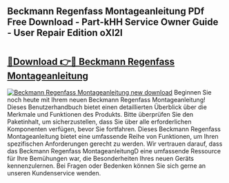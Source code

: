 ## Beckmann Regenfass Montageanleitung PDf Free Download - Part-kHH Service Owner Guide - User Repair Edition oXl2I

# <h2><a href="http://df7xqg.blite.top/?on=Beckmann+Regenfass+Montageanleitung">🔗Download 👉🔴 Beckmann Regenfass Montageanleitung</a></h2>

[![Beckmann Regenfass Montageanleitung new download](https://i.imgur.com/lujVjoI.png)](http://df7xqg.blite.top/?on=Beckmann+Regenfass+Montageanleitung)
Beginnen Sie noch heute mit Ihrem neuen Beckmann Regenfass Montageanleitung! Dieses Benutzerhandbuch bietet einen detaillierten Überblick über die Merkmale und Funktionen des Produkts. Bitte überprüfen Sie den Paketinhalt, um sicherzustellen, dass Sie über alle erforderlichen Komponenten verfügen, bevor Sie fortfahren. Dieses Beckmann Regenfass Montageanleitung bietet eine umfassende Reihe von Funktionen, um Ihren spezifischen Anforderungen gerecht zu werden. Wir vertrauen darauf, dass das Beckmann Regenfass MontageanleitungD eine umfassende Ressource für Ihre Bemühungen war, die Besonderheiten Ihres neuen Geräts kennenzulernen. Bei Fragen oder Bedenken können Sie sich gerne an unseren Kundenservice wenden.
